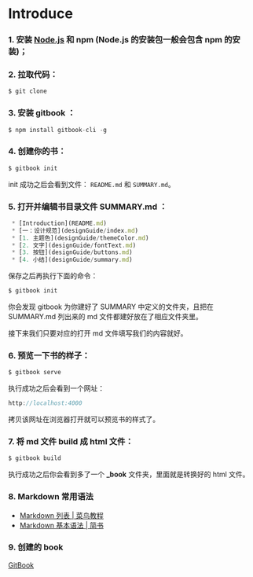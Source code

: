 # Introduce

### 1. 安装 [Node.js](https://nodejs.org/en/) 和 npm (Node.js 的安装包一般会包含 npm 的安装)；
### 2. 拉取代码：

   ```javascript
   $ git clone
   ```

### 3. 安装 gitbook ：
   
   ```javascript
   $ npm install gitbook-cli -g
   ```

### 4. 创建你的书：
   
   ```javascript
   $ gitbook init
   ```
   
   init 成功之后会看到文件： `README.md` 和 `SUMMARY.md`。
### 5. 打开并编辑书目录文件 SUMMARY.md ：
    
   ```javascript
    * [Introduction](README.md)
	* [一：设计规范](designGuide/index.md)
    * [1. 主题色](designGuide/themeColor.md)
    * [2. 文字](designGuide/fontText.md)
    * [3. 按钮](designGuide/buttons.md)
    * [4. 小结](designGuide/summary.md)
   ```
   保存之后再执行下面的命令：
   
   ```javascript
   $ gitbook init
   ```
   你会发现 gitbook 为你建好了 SUMMARY 中定义的文件夹，且把在 SUMMARY.md 列出来的 md 文件都建好放在了相应文件夹里。
   
   接下来我们只要对应的打开 md 文件填写我们的内容就好。
### 6. 预览一下书的样子：
   
   ```javascript
   $ gitbook serve
   ```
   执行成功之后会看到一个网址：
   
   ```javascript
   http://localhost:4000
   ```
   拷贝该网址在浏览器打开就可以预览书的样式了。

### 7. 将 md 文件 build 成 html 文件：
   
   ```javascript
   $ gitbook build
   ```
   执行成功之后你会看到多了一个 **_book** 文件夹，里面就是转换好的 html 文件。

### 8. Markdown 常用语法
- [Markdown 列表 | 菜鸟教程](https://www.runoob.com/markdown/md-lists.html?_blank)
- [Markdown 基本语法 | 简书](https://www.jianshu.com/p/191d1e21f7ed?_blank)

### 9. 创建的 book
[GitBook](https://alvinyw.github.io/Blog/9fGuide/index.html?_blank)
   
   